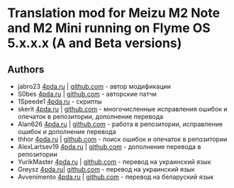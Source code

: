 # Translation mod for Meizu M2 Note and M2 Mini running on Flyme OS 5.x.x.x (A and Beta versions)

Authors
-------------------

- jabro23 [4pda.ru](http://4pda.ru/forum/index.php?showuser=2144853) | [github.com](https://github.com/jabro23) - автор модификации
- S0bes [4pda.ru](http://4pda.ru/forum/index.php?showuser=1638237) | [github.com]( https://github.com/s0bes) - авторские патчи
- 1Speede1 [4pda.ru](http://4pda.ru/forum/index.php?showuser=3110746) - скрипты
- skerit [4pda.ru](http://4pda.ru/forum/index.php?showuser=2888065) | [github.com](https://github.com/skerit4pda) - многочисленные исправления ошибок и опечаток в репозитории, дополнение перевода
- Alan626 [4pda.ru](http://4pda.ru/forum/index.php?showuser=2478679) | [github.com](https://github.com/Alan626-Encore96) - работа в репозитории, исправление ошибок и дополнение перевода
- thhor [4pda.ru](http://4pda.ru/forum/index.php?showuser=1567840) | [github.com](https://github.com/thhor) - поиск ошибок и опечаток в репозитории
- AlexLartsev19 [4pda.ru](http://4pda.ru/forum/index.php?showuser=4647584) | [github.com](https://github.com/AlexLartsev19) - дополнение перевода в репозитории
- YurikMaster [4pda.ru](http://4pda.ru/forum/index.php?showuser=797255) | [github.com](github.com/YurikMaster) - перевод на украинский язык
- Greysz [4pda.ru](http://4pda.ru/forum/index.php?showuser=5552977)| [github.com](https://github.com/Greysz) - перевод на украинский язык
- Avvenimento [4pda.ru](http://4pda.ru/forum/index.php?showuser=3782334) | [github.com](github.com/Avvenimento) - перевод на беларуский язык
